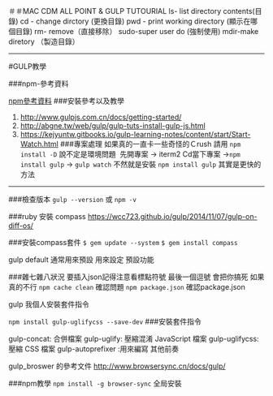 ＃＃MAC CDM ALL POINT & GULP TUTOURIAL
ls- list directory contents(目錄)
cd - change dirctory (更換目錄)
pwd  - print working directory (顯示在哪個目錄)
rm- remove（直接移除）
sudo-super user do (強制使用)
mdir-make diretory （製造目錄）

---

#GULP教學 

###npm-參考資料 

[npm參考資料](https://www.npmjs.com/package)
###安裝參考以及教學
1. http://www.gulpjs.com.cn/docs/getting-started/
2. http://abgne.tw/web/gulp/gulp-tuts-install-gulp-js.html
3. https://kejyuntw.gitbooks.io/gulp-learning-notes/content/start/Start-Watch.html
###專案處理
如果真的一直卡一些奇怪的Ｃrush
請用
`npm install -D`
說不定是環境問題
 先開專案 -> iterm2 Cd當下專案 ->`npm install gulp` -> `gulp watch`
不然就是安裝 
`npm install gulp` 其實是更快的方法
---
###檢查版本
`gulp --version` 或 `npm -v`

###ruby 安裝 compass
https://wcc723.github.io/gulp/2014/11/07/gulp-on-diff-os/

###安裝compass套件
`$ gem update --system`
`$ gem install compass`

gulp default 通常用來預設
用來設定 預設功能

###雜七雜八狀況
要插入json記得注意看標點符號  最後一個逗號 會把你搞死
如果真的不行
`npm cache clean` 確認問題
`npm package.json` 確認package.json

gulp 我個人安裝套件指令

`npm install gulp-uglifycss --save-dev` 
###安裝套件指令

gulp-concat: 合併檔案
gulp-uglify: 壓縮混淆 JavaScript 檔案
gulp-uglifycss: 壓縮 CSS 檔案
gulp-autoprefixer :用來編寫 其他前奏

gulp_broswer 的參考文件
http://www.browsersync.cn/docs/gulp/

###npm教學
`npm install -g browser-sync`
全局安裝